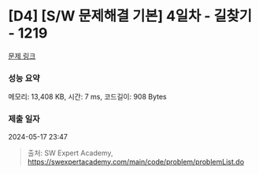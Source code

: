 # [D4] [S/W 문제해결 기본] 4일차 - 길찾기 - 1219 

[문제 링크](https://swexpertacademy.com/main/code/problem/problemDetail.do?contestProbId=AV14geLqABQCFAYD) 

### 성능 요약

메모리: 13,408 KB, 시간: 7 ms, 코드길이: 908 Bytes

### 제출 일자

2024-05-17 23:47



> 출처: SW Expert Academy, https://swexpertacademy.com/main/code/problem/problemList.do